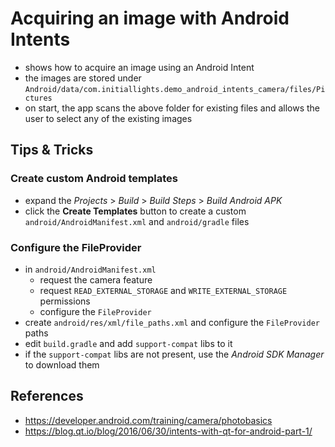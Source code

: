 # Acquiring an image with Android Intents

* shows how to acquire an image using an Android Intent
* the images are stored under `Android/data/com.initiallights.demo_android_intents_camera/files/Pictures`
* on start, the app scans the above folder for existing files and allows the user to select any of the existing images

## Tips & Tricks

### Create custom Android templates

* expand the _Projects_ > _Build_ > _Build Steps_ > _Build Android APK_
* click the **Create Templates** button to create a custom `android/AndroidManifest.xml` and `android/gradle` files

### Configure the FileProvider

* in `android/AndroidManifest.xml`
  * request the camera feature
  * request `READ_EXTERNAL_STORAGE` and `WRITE_EXTERNAL_STORAGE` permissions
  * configure the `FileProvider`
* create `android/res/xml/file_paths.xml` and configure the `FileProvider` paths
* edit `build.gradle` and add `support-compat` libs to it
* if the `support-compat` libs are not present, use the _Android SDK Manager_ to download them

## References

* https://developer.android.com/training/camera/photobasics
* https://blog.qt.io/blog/2016/06/30/intents-with-qt-for-android-part-1/
